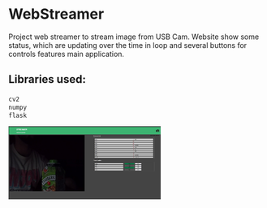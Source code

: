 # WebStreamer

Project web streamer to stream image from USB Cam. Website show some status, which are updating over the time in loop and several buttons for controls features main application.

## Libraries used:
```
cv2
numpy
flask
```

<img
  src="/doc/example_work.jpg"
  alt="pic1"
  title="Screen ofwebsite"
  style="display: inline-block; margin: 0 auto; max-width: 300px">
